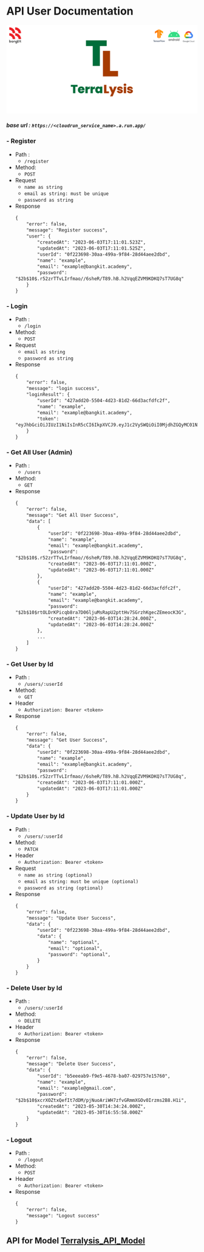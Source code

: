 # API User Documentation

![banner.](/public/images/banner1.png)

##### base url : `https://<cloudrun_service_name>.a.run.app/`
### - Register

- Path :
  - `/register`
- Method:
  - `POST`
- Request
  - `name as string`
  - `email as string: must be unique`
  - `password as string`
- Response
  ```
  {
      "error": false,
      "message": "Register success",
      "user": {
          "createdAt": "2023-06-03T17:11:01.523Z",
          "updatedAt": "2023-06-03T17:11:01.525Z",
          "userId": "0f223698-30aa-499a-9f84-28d44aee2dbd",
          "name": "example",
          "email": "example@bangkit.academy",
          "password": "$2b$10$.r52zrTTvLIrfmao//6sheR/T89.hB.h2VqqEZVM9KDKQ7sT7UG8q"
      }
  }
  ```
### - Login

- Path :
  - `/login`
- Method:
  - `POST`
- Request
  - `email as string`
  - `password as string`
- Response
  ```
  {
      "error": false,
      "message": "login success",
      "loginResult": {
          "userId": "427add20-5504-4d23-81d2-66d3acfdfc2f",
          "name": "example",
          "email": "example@bangkit.academy",
          "token": "eyJhbGciOiJIUzI1NiIsInR5cCI6IkpXVCJ9.eyJ1c2VySWQiOiI0MjdhZGQyMC01NTA0LTRkMjMtODFkMi02NmQzYWNmZGZjMmYiLCJpYXQiOjE2ODU4MDQ2OTd9.PPAwrrwhXDNjZGjzoFFkSa_rQ3RJnf6lHmaA9UW2MFQ"
      }
  }
  ```

### - Get All User (Admin)

- Path :
  - `/users`
- Method:
  - `GET`
- Response
  ```
  {
      "error": false,
      "message": "Get All User Success",
      "data": [
          {
              "userId": "0f223698-30aa-499a-9f84-28d44aee2dbd",
              "name": "example",
              "email": "example@bangkit.academy",
              "password": "$2b$10$.r52zrTTvLIrfmao//6sheR/T89.hB.h2VqqEZVM9KDKQ7sT7UG8q",
              "createdAt": "2023-06-03T17:11:01.000Z",
              "updatedAt": "2023-06-03T17:11:01.000Z"
          },
          {
              "userId": "427add20-5504-4d23-81d2-66d3acfdfc2f",
              "name": "example",
              "email": "example@bangkit.academy",
              "password": "$2b$10$rtOLDrKPicqb8ra7D06ljuMsRapU2pttHv7SGrzhKgecZEmeocK3G",
              "createdAt": "2023-06-03T14:28:24.000Z",
              "updatedAt": "2023-06-03T14:28:24.000Z"
          },
          ...
      ]
  }
  ```

### - Get User by Id

- Path :
  - `/users/:userId`
- Method:
  - `GET`
- Header
  - `Authorization: Bearer <token>`
- Response
  ```
  {
      "error": false,
      "message": "Get User Success",
      "data": {
          "userId": "0f223698-30aa-499a-9f84-28d44aee2dbd",
          "name": "example",
          "email": "example@bangkit.academy",
          "password": "$2b$10$.r52zrTTvLIrfmao//6sheR/T89.hB.h2VqqEZVM9KDKQ7sT7UG8q",
          "createdAt": "2023-06-03T17:11:01.000Z",
          "updatedAt": "2023-06-03T17:11:01.000Z"
      }
  }
  ```

### - Update User by Id

- Path :
  - `/users/:userId`
- Method:
  - `PATCH`
- Header
  - `Authorization: Bearer <token>`
- Request
  - `name as string (optional)`
  - `email as string: must be unique (optional)`
  - `password as string (optional)`
- Response
  ```
  {
      "error": false,
      "message": "Update User Success",
      "data": {
          "userId": "0f223698-30aa-499a-9f84-28d44aee2dbd",
          "data": {
              "name": "optional",
              "email": "optional",
              "password": "optional",
          }
      }
  }
  ```

### - Delete User by Id

- Path :
  - `/users/:userId`
- Method:
  - `DELETE`
- Header
  - `Authorization: Bearer <token>`
- Response
  ```
  {
      "error": false,
      "message": "Delete User Success",
      "data": {
          "userId": "b5eeeab9-f9e5-4678-ba07-029757e15760",
          "name": "example",
          "email": "example@gmail.com",
          "password": "$2b$10$xcrXOZtxQefIt7dDM/pjNuoAriWH7zfvGRmmXGOv0Irzms2B8.H1i",
          "createdAt": "2023-05-30T14:34:24.000Z",
          "updatedAt": "2023-05-30T16:55:58.000Z"
      }
  }
  ```

### - Logout

- Path :
  - `/logout`
- Method:
  - `POST`
- Header
  - `Authorization: Bearer <token>`
- Response
  ```
  {
      "error": false,
      "message": "Logout success"
  }
  ```
## API for Model [Terralysis_API_Model](https://github.com/muhfirdaus08/Terralysis_API_Model)
